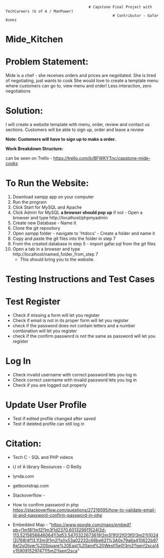                                           # Capstone Final Project with TechCareers (U of A / ManPower)
                                                     # Contributor - Gafar Azeez
# Mide_Kitchen

# Problem Statement:
Mide is a chef - she receives orders and prices are negotiated. She is tired of negotiating, just wants to cook
She would love to create a template menu where customers can go to, view menu and order! Less interaction, zero negotiations 

# Solution: 
I will create a website template with menu, order, review and contact us sections. 
Customers will be able to sign up,  order and leave a review

**Note: Customers will have to sign up to make a order.**

**Work Breakdown Structure:**

 can be seen on Trello - https://trello.com/b/BFWKYTnc/capstone-mide-cooks

# To Run the Website:

1. Download xampp app on your computer
2. Run the program
3. Click Start for MySQL and Apache
4. Click Admin for MySQL **a browser should pop up** if not - Open a browser and type http://localhost/phpmyadmin
5. Create new Database - Name it
6. Clone the git repository
7. Open xampp folder - navigate to 'htdocs' - Create a folder and name it
8. Copy and paste the git files into the folder in step 7
9. From the created database in step 5 - import gafar.sql from the git files
10. Open a tab in a browser and type http://localhost/named_folder_from_step 7
      - This should bring you to the website.

# Testing Instructions and Test Cases
# Test Register
  - Check if missing a form will let you register
  - Check if email is not in its proper form will let you register
  - check if the password does not contain letters and a number combination will let you register
  - check if the confirm password is not the same as password will let you register

# Log In
  - Check invalid username with correct password lets you log in
  - Check correct username with invalid password lets you log in
  - Check if you are logged out properly

# Update User Profile
  - Test if edited profile changed after saved
  - Test if deleted profile can still log in
  
# Citation:
- Tech C - SQL and PHP videos

- U of A library Resources - O Reilly
- lynda.com
- getbootstrap.com
- Stackoverflow - 
- How to confirm password in php
https://stackoverflow.com/questions/27216595/how-to-validate-email-id-and-password-confirm-password-in-php

- Embedded Map - "https://www.google.com/maps/embed?pb=!1m18!1m12!1m3!1d2370.601329911524!2d-113.52156568460641!3d53.5470322673619!2m3!1f0!2f0!3f0!3m2!1i1024!2i768!4f13.1!3m3!1m2!1s0x53a02232c66be621%3A0x79a6a410622b976e!2sOliver%20Square%20East%20and%20West!5e0!3m2!1sen!2sca!4v1590915297471!5m2!1sen!2sca"

